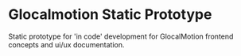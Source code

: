 Glocalmotion Static Prototype
=============================

Static prototype for 'in code' development for GlocalMotion frontend concepts and ui/ux documentation.
